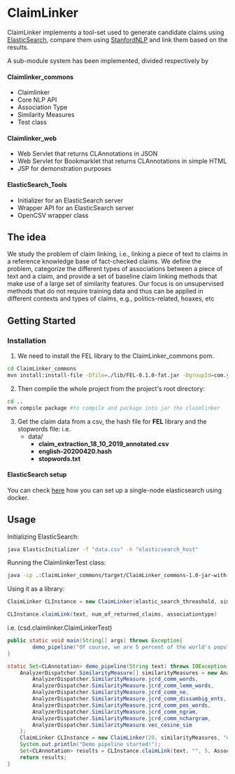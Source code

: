 
# ClaimLinker  
ClaimLinker implements a tool-set used to generate candidate claims using [ElasticSearch](https://github.com/elastic/elasticsearch), compare them using [StanfordNLP](https://github.com/stanfordnlp/CoreNLP) and link them based on the results.

A sub-module system has been implemented, divided respectively by
#### Claimlinker_commons
 - Claimlinker
 - Core NLP API
 - Association Type
 - Similarity Measures
 - Test class
#### Claimlinker_web
 - Web Servlet that returns CLAnnotations in JSON 
 - Web Servlet for Bookmarklet that returns CLAnnotations in simple HTML 
 - JSP for demonstration purposes
#### ElasticSearch_Tools
 - Initializer for an ElasticSearch server
 - Wrapper API for an ElasticSearch server
 - OpenCSV wrapper class

## The idea
We study the problem of claim linking, i.e., linking a piece of text to claims in a reference knowledge base of fact-checked claims. We define the problem, categorize the different types of associations between a piece of text and a claim, and provide a set of baseline claim linking methods that make use of a large set of similarity features. Our focus is on unsupervised methods that do not require training data and thus can be applied in different contexts and types of claims, e.g., politics-related, hoaxes, etc  
 
## Getting Started 

### Installation

1. We need to install the FEL library to the ClaimLinker_commons pom.

```bash
cd ClaimLinker_commons
mvn install:install-file -Dfile=./lib/FEL-0.1.0-fat.jar -DgroupId=com.yahoo.semsearch -DartifactId=FEL -Dversion=0.1.0 -Dpackaging=jar -DgeneratePom=true
```

2. Then compile the whole project from the project's root directory:
```bash
cd ..
mvn compile package #to compile and package into jar the claimlinker
```
 
3. Get the claim data from a csv, the hash file for **FEL** library and the stopwords file:
i.e.
	 - data/ 
		 - **claim_extraction_18_10_2019_annotated.csv**
		 - **english-20200420.hash**
		 -  **stopwords.txt**
		 
#### ElasticSearch setup

You can check [here](https://www.elastic.co/guide/en/elasticsearch/reference/current/docker.html) how you can set up a single-node elasticsearch using docker.

## Usage

Initializing ElasticSearch:
```bash
java ElasticInitializer -f "data.csv" -h "elasticsearch_host"
```

Running the ClaimlinkerTest class:
```bash
java -cp .:ClaimLinker_commons/target/ClaimLinker_commons-1.0-jar-with-dependencies.jar:ClaimLinker_web/target/ClaimLinker_web-1.0.jar:ElasticSearch_Tools/target/ElasticSearch_Tools-1.0.jar: csd.thesis.ClaimLinkerTest
```
Using it as a library:
```java
ClaimLinker CLInstance = new ClaimLinker(elastic_search_threashold, similarityMeasures, stopwords_file, english_hash_FEL, ElasticSearch_host);

CLInstance.claimLink(text, num_of_returned_claims, associationtype)
```
i.e. (csd.claimlinker.ClaimLinkerTest)
```java
public static void main(String[] args) throws Exception{
        demo_pipeline("Of course, we are 5 percent of the world's population;\n");
}

static Set<CLAnnotation> demo_pipeline(String text) throws IOException, ClassNotFoundException {
    AnalyzerDispatcher.SimilarityMeasure[] similarityMeasures = new AnalyzerDispatcher.SimilarityMeasure[]{
		AnalyzerDispatcher.SimilarityMeasure.jcrd_comm_words,           //Common (jaccard) words
		AnalyzerDispatcher.SimilarityMeasure.jcrd_comm_lemm_words,      //Common (jaccard) lemmatized words
		AnalyzerDispatcher.SimilarityMeasure.jcrd_comm_ne,              //Common (jaccard) named entities
		AnalyzerDispatcher.SimilarityMeasure.jcrd_comm_dissambig_ents,  //Common (jaccard) disambiguated entities BFY
		AnalyzerDispatcher.SimilarityMeasure.jcrd_comm_pos_words,       //Common (jaccard) words of specific POS
		AnalyzerDispatcher.SimilarityMeasure.jcrd_comm_ngram,           //Common (jaccard) ngrams
		AnalyzerDispatcher.SimilarityMeasure.jcrd_comm_nchargram,       //Common (jaccard) nchargrams
		AnalyzerDispatcher.SimilarityMeasure.vec_cosine_sim             //Cosine similarity
	};
	ClaimLinker CLInstance = new ClaimLinker(20, similarityMeasures, "data/stopwords.txt", "data/english-20200420.hash", "192.168.2.112");
	System.out.println("Demo pipeline started!");
	Set<CLAnnotation> results = CLInstance.claimLink(text, "", 5, Association_type.all);
	return results;
}
```
